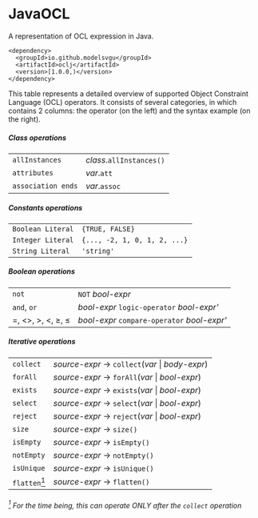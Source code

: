 # JavaOCL
A representation of OCL expression in Java.

```
<dependency>
  <groupId>io.github.modelsvgu</groupId>
  <artifactId>oclj</artifactId>
  <version>[1.0.0,)</version>
</dependency>
```
 
This table represents a detailed overview of supported Object Constraint Language (OCL) operators. It consists of several categories, in which contains 2 columns: the operator (on the left) and the syntax example (on the right).

##### Class operations
|||
|--------------------------|---|
|`allInstances`  |  *class*.`allInstances()` |
|`attributes`  |  *var*.`att` |
|`association ends`  |  *var*.`assoc` |

##### Constants operations
|||
|--------------------------|---|
|`Boolean Literal`  |  `{TRUE, FALSE}`|
|`Integer Literal`  |  `{..., -2, 1, 0, 1, 2, ...}`|
|`String Literal`  |  `'string'`|

##### Boolean operations
|||
|--------------------------|---|
|`not`  |  `NOT` *bool-expr* |
|`and`, `or`| *bool-expr* `logic-operator` *bool-expr'*|
| =, <>, >, <, &#8805;, &#8804;  |  *bool-expr* `compare-operator` *bool-expr'*|

##### Iterative operations
|||
|--------------------------|---|
|`collect`  |  *source-expr* -> `collect`(*var* &#124; *body-expr*) |
|`forAll`  |  *source-expr* -> `forAll`(*var* &#124; *bool-expr*) |
|`exists`  |  *source-expr* -> `exists`(*var* &#124; *bool-expr*) |
|`select`  |  *source-expr* -> `select`(*var* &#124; *bool-expr*) |
|`reject`  |  *source-expr* -> `reject`(*var* &#124; *bool-expr*) |
|`size`  |  *source-expr* -> `size()`|
|`isEmpty`  |  *source-expr* -> `isEmpty()`|
|`notEmpty`  |  *source-expr* -> `notEmpty()`|
|`isUnique`  |  *source-expr* -> `isUnique()`|
|`flatten`[<sup>1</sup>]  |  *source-expr* -> `flatten()`|

###### [<sup>1</sup>] For the time being, this can operate *ONLY* after the `collect` operation
[<sup>1</sup>]:#-For
